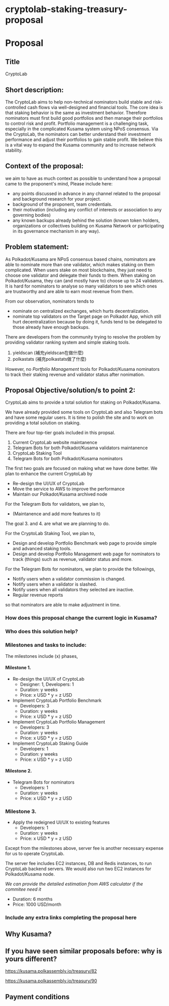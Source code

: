 # cryptolab-staking-treasury-proposal

# Proposal

## Title

CryptoLab

## Short description:

The CryptoLab aims to help non-technical nominators build stable and risk-controlled cash flows via well-designed and financial tools. The core idea is that staking behavior is the same as investment behavior. Therefore nominators must first build good portfolios and then manage their portfolios to control risk and profit. Portfolio management is a challenging task, especially in the complicated Kusama system using NPoS consensus. Via the CryptoLab, the nominators can better understand their investment performance and adjust their portfolios to gain stable profit. We believe this is a vital way to expand the Kusama community and to increase network stability.

## Context of the proposal: 
we aim to have as much context as possible to understand how a proposal came to the proponent's mind, Please include here:

 * any points discussed in advance in any channel related to the proposal and background research for your project. 
 * background of the proponent, team credentials. 
 * their motivation (including any conflict of interests or association to any governing bodies)
 * any known backups already behind the solution (known token holders, organizations or collectives building on Kusama Network or participating in its governance mechanism in any way).

## Problem statement: 

As Polkadot/Kusama are NPoS consensus based chains, nominators are able to nominate more than one validator, which makes staking on them complicated. When users stake on most blockchains, they just need to choose one validator and delegate their funds to them. When staking on Polkadot/Kusama, they can (and mostly have to) choose up to 24 validators. It is hard for nominators to analyse so many validators to see which ones are trustworthy and are able to earn most revenue from them.

From our observation, nominators tends to

* nominate on centralized exchanges, which hurts decentralization.
* nominate top validators on the Target page on Polkadot App, which still hurt decentralization because by doing it, funds tend to be delegated to those already have enough backups.

There are developers from the community trying to resolve the problem by providing validator ranking system and simple staking tools.

1. yieldscan (補充yieldscan在做什麼)
2. polkastats (補充polkastats做了什麼)

However, no *Portfolio Management* tools for Polkadot/Kusama nominators to track their staking revenue and validator status after nonimation.

## Proposal Objective/solution/s to point 2:

CryptoLab aims to provide a total solution for staking on Polkadot/Kusama.

We have already provided some tools on CryptoLab and also Telegram bots and have some regular users. It is time to polish the site and to work on providing a total solution on staking.

There are four top-tier goals included in this propsal.

1. Current CryptoLab website maintanence
2. Telegram Bots for both Polkadot/Kusama validators maintanence
3. CryptoLab Staking Tool
4. Telegram Bots for both Polkadot/Kusama nominators

The first two goals are focused on making what we have done better. We plan to enhance the current CryptoLab by

* Re-design the UI/UX of CryptoLab
* Move the service to AWS to improve the performance
* Maintain our Polkadot/Kusama archived node

For the Telegram Bots for validators, we plan to,

* (Maintanence and add more features to it)

The goal 3. and 4. are what we are planning to do. 

For the CryptoLab Staking Tool, we plan to,

* Design and develop Portfolio Benchmark web page to provide simple and advanced staking tools.
* Design and develop Portfolio Management web page for nominators to track (things) such as revenue, validator status and more.

For the Telegram Bots for nominators, we plan to provide the followings,

* Notify users when a validator commission is changed.
* Notify users when a validator is slashed.
* Notify users when all validators they selected are inactive.
* Regular revenue reports

so that nominators are able to make adjustment in time.

### How does this proposal change the current logic in Kusama?

### Who does this solution help?

### Milestones and tasks to include:


The milestones include (x) phases,

#### Milestone 1.

* Re-design the UI/UX of CryptoLab
    * Designer: 1, Developers: 1
    * Duration: y weeks
    * Price: x USD * y = z USD
* Implement CryptoLab Portfolio Benchmark
    * Developers: 3
    * Duration: y weeks
    * Price: x USD * y = z USD
* Implement CryptoLab Portfolio Management
    * Developers: 3
    * Duration: y weeks
    * Price: x USD * y = z USD
* Implement CryptoLab Staking Guide
    * Developers: 1
    * Duration: y weeks
    * Price: x USD * y = z USD

#### Milestone 2.

* Telegram Bots for nominators
    * Developers: 1
    * Duration: y weeks
    * Price: x USD * y = z USD

### Milestone 3.
 
* Apply the redeigned UI/UX to existing features
    * Developers: 1
    * Duration: y weeks
    * Price: x USD * y = z USD
    
Except from the milestones above, server fee is another necessary expense for us to operate CryptoLab. 

The server fee includes EC2 instances, DB and Redis instances, to run CryptoLab backend servers. We would also run two EC2 instances for Polkadot/Kusama node.

*We can provide the detailed estimation from AWS calculator if the commitee need it*

* Duration: 6 months
* Price: 1000 USD/month



### Include any extra links completing the proposal here

## Why Kusama? 

## If you have seen similar proposals before: why is yours different?

https://kusama.polkassembly.io/treasury/82

https://kusama.polkassembly.io/treasury/90

## Payment conditions
